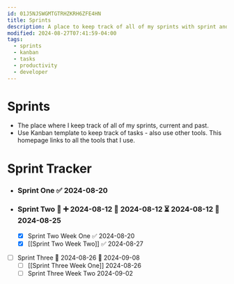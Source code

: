 ```yaml
---
id: 01J5NJSWGMTGTRHZKRH6ZFE4HN
title: Sprints
description: A place to keep track of all of my sprints with sprint and week number
modified: 2024-08-27T07:41:59-04:00
tags:
  - sprints
  - kanban
  - tasks
  - productivity
  - developer
---
```

# Sprints
- The place where I keep track of all of my sprints, current and past.
- Use Kanban template to keep track of tasks - also use other tools. This homepage links to all the tools that I use.

# Sprint Tracker
- ### Sprint One ✅ 2024-08-20
- ### Sprint Two 🔺 ➕ 2024-08-12 🛫 2024-08-12 ⏳ 2024-08-12 📅 2024-08-25
	- [x] Sprint Two Week One ✅ 2024-08-20
	- [x] [[Sprint Two Week Two]] ✅ 2024-08-27
- [ ] Sprint Three 🛫 2024-08-26 📅 2024-09-08
	- [ ] [[Sprint Three Week One]] 2024-08-26
	- [ ] Sprint Three Week Two 2024-09-02